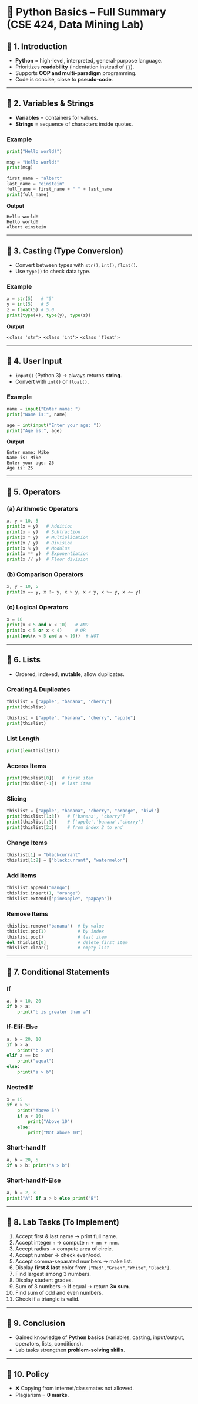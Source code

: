 # 📘 Python Basics – Full Summary (CSE 424, Data Mining Lab)

## 🔹 1. Introduction

* **Python** = high-level, interpreted, general-purpose language.
* Prioritizes **readability** (indentation instead of `{}`).
* Supports **OOP and multi-paradigm** programming.
* Code is concise, close to **pseudo-code**.

---

## 🔹 2. Variables & Strings

* **Variables** = containers for values.
* **Strings** = sequence of characters inside quotes.

### Example

```python
print("Hello world!")

msg = "Hello world!"
print(msg)

first_name = "albert"
last_name = "einstein"
full_name = first_name + " " + last_name
print(full_name)
```

**Output**

```
Hello world!
Hello world!
albert einstein
```

---

## 🔹 3. Casting (Type Conversion)

* Convert between types with `str()`, `int()`, `float()`.
* Use `type()` to check data type.

### Example

```python
x = str(5)   # "5"
y = int(5)   # 5
z = float(5) # 5.0
print(type(x), type(y), type(z))
```

**Output**

```
<class 'str'> <class 'int'> <class 'float'>
```

---

## 🔹 4. User Input

* `input()` (Python 3) → always returns **string**.
* Convert with `int()` or `float()`.

### Example

```python
name = input("Enter name: ")
print("Name is:", name)

age = int(input("Enter your age: "))
print("Age is:", age)
```

**Output**

```
Enter name: Mike
Name is: Mike
Enter your age: 25
Age is: 25
```

---

## 🔹 5. Operators

### (a) Arithmetic Operators

```python
x, y = 10, 5
print(x + y)   # Addition
print(x - y)   # Subtraction
print(x * y)   # Multiplication
print(x / y)   # Division
print(x % y)   # Modulus
print(x ** y)  # Exponentiation
print(x // y)  # Floor division
```

### (b) Comparison Operators

```python
x, y = 10, 5
print(x == y, x != y, x > y, x < y, x >= y, x <= y)
```

### (c) Logical Operators

```python
x = 10
print(x < 5 and x < 10)   # AND
print(x < 5 or x < 4)     # OR
print(not(x < 5 and x < 10))  # NOT
```

---

## 🔹 6. Lists

* Ordered, indexed, **mutable**, allow duplicates.

### Creating & Duplicates

```python
thislist = ["apple", "banana", "cherry"]
print(thislist)

thislist = ["apple", "banana", "cherry", "apple"]
print(thislist)
```

### List Length

```python
print(len(thislist))
```

### Access Items

```python
print(thislist[0])   # first item
print(thislist[-1])  # last item
```

### Slicing

```python
thislist = ["apple", "banana", "cherry", "orange", "kiwi"]
print(thislist[1:3])   # ['banana', 'cherry']
print(thislist[:3])    # ['apple','banana','cherry']
print(thislist[2:])    # from index 2 to end
```

### Change Items

```python
thislist[1] = "blackcurrant"
thislist[1:2] = ["blackcurrant", "watermelon"]
```

### Add Items

```python
thislist.append("mango")
thislist.insert(1, "orange")
thislist.extend(["pineapple", "papaya"])
```

### Remove Items

```python
thislist.remove("banana")  # by value
thislist.pop(1)            # by index
thislist.pop()             # last item
del thislist[0]            # delete first item
thislist.clear()           # empty list
```

---

## 🔹 7. Conditional Statements

### If

```python
a, b = 10, 20
if b > a:
    print("b is greater than a")
```

### If-Elif-Else

```python
a, b = 20, 10
if b > a:
    print("b > a")
elif a == b:
    print("equal")
else:
    print("a > b")
```

### Nested If

```python
x = 15
if x > 5:
    print("Above 5")
    if x > 10:
        print("Above 10")
    else:
        print("Not above 10")
```

### Short-hand If

```python
a, b = 20, 5
if a > b: print("a > b")
```

### Short-hand If-Else

```python
a, b = 2, 3
print("A") if a > b else print("B")
```

---

## 🔹 8. Lab Tasks (To Implement)

1. Accept first & last name → print full name.
2. Accept integer `n` → compute `n + nn + nnn`.
3. Accept radius → compute area of circle.
4. Accept number → check even/odd.
5. Accept comma-separated numbers → make list.
6. Display **first & last** color from `["Red","Green","White","Black"]`.
7. Find largest among 3 numbers.
8. Display student grades.
9. Sum of 3 numbers → if equal → return **3× sum**.
10. Find sum of odd and even numbers.
11. Check if a triangle is valid.

---

## 🔹 9. Conclusion

* Gained knowledge of **Python basics** (variables, casting, input/output, operators, lists, conditions).
* Lab tasks strengthen **problem-solving skills**.

---

## 🔹 10. Policy

* ❌ Copying from internet/classmates not allowed.
* Plagiarism = **0 marks**.
